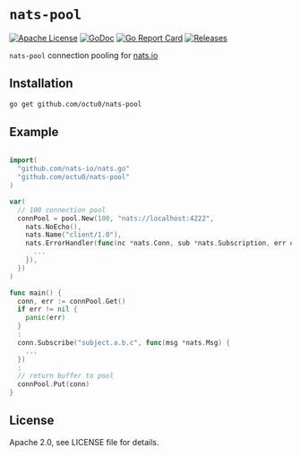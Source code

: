 # `nats-pool`

[![Apache License](https://img.shields.io/github/license/octu0/nats-pool)](https://github.com/octu0/nats-pool/blob/master/LICENSE)
[![GoDoc](https://godoc.org/github.com/octu0/nats-pool?status.svg)](https://godoc.org/github.com/octu0/nats-pool)
[![Go Report Card](https://goreportcard.com/badge/github.com/octu0/nats-pool)](https://goreportcard.com/report/github.com/octu0/nats-pool)
[![Releases](https://img.shields.io/github/v/release/octu0/nats-pool)](https://github.com/octu0/chanque/nats-pool)

`nats-pool` connection pooling for [nats.io](http://nats.io/)

## Installation

```bash
go get github.com/octu0/nats-pool
```

## Example

```go

import(
  "github.com/nats-io/nats.go"
  "github.com/octu0/nats-pool"
)

var(
  // 100 connection pool
  connPool = pool.New(100, "nats://localhost:4222",
    nats.NoEcho(),
    nats.Name("client/1.0"),
    nats.ErrorHandler(func(nc *nats.Conn, sub *nats.Subscription, err error){
      ...
    }),
  })
)

func main() {
  conn, err := connPool.Get()
  if err != nil {
    panic(err)
  }
  :
  conn.Subscribe("subject.a.b.c", func(msg *nats.Msg) {
    ...
  })
  :
  // return buffer to pool
  connPool.Put(conn)
}
```

## License

Apache 2.0, see LICENSE file for details.
